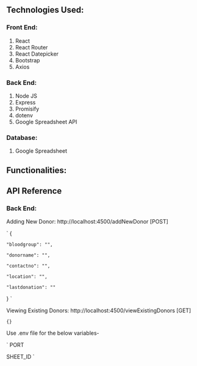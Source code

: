 ## Technologies Used:

### Front End:
1. React
2. React Router
3. React Datepicker
4. Bootstrap
5. Axios

### Back End:
1. Node JS
2. Express
3. Promisify
4. dotenv
5. Google Spreadsheet API

### Database:
1. Google Spreadsheet

## Functionalities:


## API Reference

### Back End: 

Adding New Donor: http://localhost:4500/addNewDonor [POST]

`
{

	"bloodgroup": "",
	
	"donorname": "",
	
	"contactno": "",
	
	"location": "",
	
	"lastdonation": ""
	
}
`

Viewing Existing Donors: http://localhost:4500/viewExistingDonors [GET]

`
{}
`


Use .env file for the below variables-

`
PORT

SHEET_ID
`
